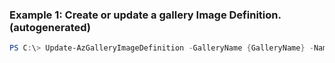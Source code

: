 ### Example 1: Create or update a gallery Image Definition. (autogenerated)
```powershell
PS C:\> Update-AzGalleryImageDefinition -GalleryName {GalleryName} -Name {Name} -ResourceGroupName {ResourceGroupName} -Tag {Tag}
```

